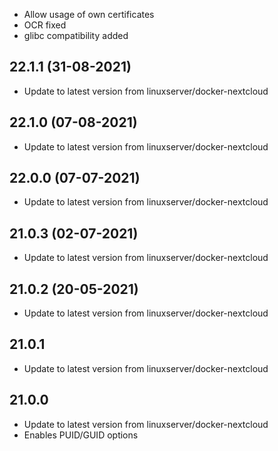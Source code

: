 - Allow usage of own certificates 
- OCR fixed
- glibc compatibility added

## 22.1.1 (31-08-2021)
- Update to latest version from linuxserver/docker-nextcloud

## 22.1.0 (07-08-2021)
- Update to latest version from linuxserver/docker-nextcloud

## 22.0.0 (07-07-2021)
- Update to latest version from linuxserver/docker-nextcloud

## 21.0.3 (02-07-2021)
- Update to latest version from linuxserver/docker-nextcloud

## 21.0.2 (20-05-2021)
- Update to latest version from linuxserver/docker-nextcloud

## 21.0.1
- Update to latest version from linuxserver/docker-nextcloud

## 21.0.0
- Update to latest version from linuxserver/docker-nextcloud
- Enables PUID/GUID options
